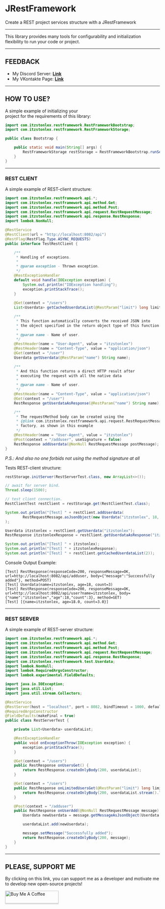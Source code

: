 # JRestFramework
Create a REST project services structure with a JRestFramework

---

This library provides many tools for configurability 
and initialization flexibility to run your code or project.

---

## FEEDBACK

- My Discord Server: **[Link](https://discord.gg/GmT9pUy8af)**
- My VKontakte Page: **[Link](https://vk.com/itzstonlex)**

---

## HOW TO USE?

A simple example of initializing your<br>
project for the requirements of this library:

```java
import com.itzstonlex.restframework.RestFrameworkBootstrap;
import com.itzstonlex.restframework.RestFrameworkStorage;

public class Bootstrap {

    public static void main(String[] args) {
        RestFrameworkStorage restStorage = RestFrameworkBootstrap.runServices(Bootstrap.class);
    }
}
```

---

### REST CLIENT

A simple example of REST-client structure:

```java
import com.itzstonlex.restframework.api.*;
import com.itzstonlex.restframework.api.method.Get;
import com.itzstonlex.restframework.api.method.Post;
import com.itzstonlex.restframework.api.request.RestRequestMessage;
import com.itzstonlex.restframework.api.response.RestResponse;
import lombok.NonNull;

@RestService
@RestClient(url = "http://localhost:8082/api")
@RestFlag(RestFlag.Type.ASYNC_REQUESTS)
public interface TestRestClient {

    /**
     * Handling of exceptions.
     *
     * @param exception - Thrown exception.
     */
    @RestExceptionHandler
    default void handle(IOException exception) {
        System.out.println("IOException handling");
        exception.printStackTrace();
    }
    
    @Get(context = "/users")
    List<Userdata> getCachedUserdataList(@RestParam("limit") long limit);

    /**
     * This function automatically converts the received JSON into
     * the object specified in the return object type of this function (Userdata)
     *
     * @param name - Name of user.
     */
    @RestHeader(name = "User-Agent", value = "itzstonlex")
    @RestHeader(name = "Content-Type", value = "application/json")
    @Get(context = "/user")
    Userdata getUserdata(@RestParam("name") String name);

    /**
     * And this function returns a direct HTTP result after
     * executing the request with all the native data
     *
     * @param name - Name of user.
     */
    @RestHeader(name = "Content-Type", value = "application/json")
    @Get(context = "/user")
    RestResponse getUserdataAsResponse(@RestParam("name") String name);

    /**
     * The requestMethod body can be created using the
     * {@link com.itzstonlex.restframework.api.request.RestRequestMessage}
     * factory, as shown in this example
     */
    @RestHeader(name = "User-Agent", value = "itzstonlex")
    @Post(context = "/adduser", useSignature = false)
    RestResponse addUserdata(@NonNull RestRequestMessage postMessage);
}
```

_P.S.: And also no one forbids not using the method signature at all_

Tests REST-client structure:
```java
restStorage.initServer(RestServerTest.class, new ArrayList<>());

// await for server bind.
Thread.sleep(1500);

// test client connection.
RestClientTest restClient = restStorage.get(RestClientTest.class);

System.out.println("[Test] " + restClient.addUserdata(
        RestRequestMessage.asJsonObject(new Userdata("itzstonlex", 18, 3)))
);

Userdata itzstonlex = restClient.getUserdata("itzstonlex");
RestResponse itzstonlexResponse = restClient.getUserdataAsResponse("itzstonlex");

System.out.println("[Test] " + itzstonlex);
System.out.println("[Test] " + itzstonlexResponse);
System.out.println("[Test] " + restClient.getCachedUserdataList(2));
```
Console Output Example:
```shell
[Test] RestResponse(responseCode=200, responseMessage=OK, url=http://localhost:8082/api/adduser, body={"message":"Successfully added"}, method=POST)
[Test] Userdata(name=itzstonlex, age=18, count=3)
[Test] RestResponse(responseCode=200, responseMessage=OK, url=http://localhost:8082/api/user?name=itzstonlex, body={"name":"itzstonlex","age":18,"count":3}, method=GET)
[Test] [{name=itzstonlex, age=18.0, count=3.0}]
```
---

### REST SERVER

A simple example of REST-server structure:

```java
import com.itzstonlex.restframework.api.*;
import com.itzstonlex.restframework.api.method.Get;
import com.itzstonlex.restframework.api.method.Post;
import com.itzstonlex.restframework.api.request.RestRequestMessage;
import com.itzstonlex.restframework.api.response.RestResponse;
import com.itzstonlex.restframework.test.Userdata;
import lombok.NonNull;
import lombok.RequiredArgsConstructor;
import lombok.experimental.FieldDefaults;

import java.io.IOException;
import java.util.List;
import java.util.stream.Collectors;

@RestService
@RestServer(host = "localhost", port = 8082, bindTimeout = 1000, defaultContext = "/api")
@RequiredArgsConstructor
@FieldDefaults(makeFinal = true)
public class RestServerTest {

    private List<Userdata> userdataList;

    @RestExceptionHandler
    public void onExceptionThrow(IOException exception) {
        exception.printStackTrace();
    }

    @Get(context = "/users")
    public RestResponse onUsersGet() {
        return RestResponse.createOnlyBody(200, userdataList);
    }

    @Get(context = "/users")
    public RestResponse onLimitedUsersGet(@RestParam("limit") long limit) {
        return RestResponse.createOnlyBody(200, userdataList.stream().limit(limit).collect(Collectors.toList()));
    }

    @Post(context = "/adduser")
    public RestResponse onUserAdd(@NonNull RestRequestMessage message) {
        Userdata newUserdata = message.getMessageAsJsonObject(Userdata.class);

        userdataList.add(newUserdata);

        message.setMessage("Successfully added");
        return RestResponse.createOnlyBody(200, message);
    }
}
```
---

## PLEASE, SUPPORT ME


By clicking on this link, you can support me as a 
developer and motivate me to develop new open-source projects!

<a href="https://www.buymeacoffee.com/itzstonlex" target="_blank"><img src="https://www.buymeacoffee.com/assets/img/custom_images/orange_img.png" alt="Buy Me A Coffee" style="height: 41px !important;width: 174px !important;box-shadow: 0px 3px 2px 0px rgba(190, 190, 190, 0.5) !important;-webkit-box-shadow: 0px 3px 2px 0px rgba(190, 190, 190, 0.5) !important;" ></a>
